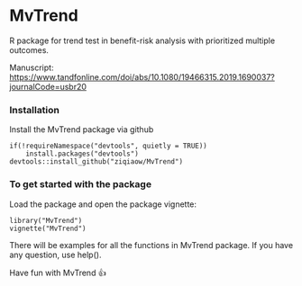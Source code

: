 # MvTrend
R package for trend test in benefit-risk analysis with prioritized multiple outcomes.

Manuscript: https://www.tandfonline.com/doi/abs/10.1080/19466315.2019.1690037?journalCode=usbr20


### Installation
Install the MvTrend package via github
```
if(!requireNamespace("devtools", quietly = TRUE))
    install.packages("devtools")
devtools::install_github("ziqiaow/MvTrend") 
```

### To get started with the package
Load the package and open the package vignette:
```
library("MvTrend")
vignette("MvTrend")
```
There will be examples for all the functions in MvTrend package. If you have any question, use help().

Have fun with MvTrend :+1:

